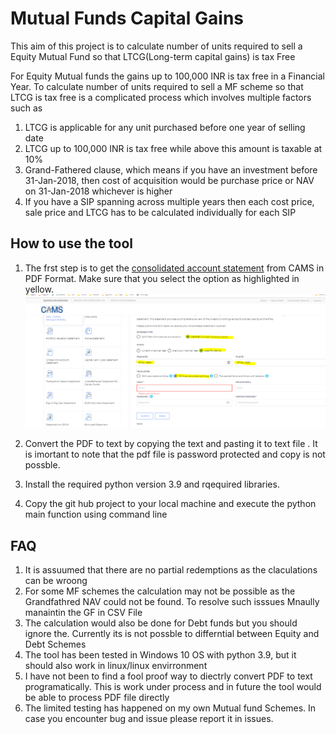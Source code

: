# Mutual Funds Capital Gains
This aim of this project is to calculate number of units required to sell a Equity Mutual Fund so that LTCG(Long-term capital gains) is tax Free

For Equity Mutual funds the gains up to 100,000 INR is tax free in a Financial Year. To calculate number of units required to sell a MF scheme so that LTCG is tax free is a complicated process which involves multiple factors such as
1. LTCG is applicable for any unit purchased before one year of selling date
2. LTCG up to 100,000 INR is tax free while above this amount is taxable at 10% 
3. Grand-Fathered clause, which means if you have an investment before 31-Jan-2018, then cost of acquisition would be  purchase price or NAV on 31-Jan-2018 whichever is higher
4. If you have a SIP spanning across multiple years then each cost price, sale price and LTCG has to be calculated individually for each SIP

## How to use the tool
1. The frst step is to get the [consolidated account statement](https://new.camsonline.com/Investors/Statements/Consolidated-Account-Statement) from CAMS in PDF Format. Make sure that you select the option as highlighted in yellow. ![screenshot](https://github.com/ajayrawatsap/mf_data/blob/master/data/assets/cams.PNG)

3. Convert the PDF to text by copying the text and pasting it to  text file . It is imortant to note that the pdf file is password protected and copy is not possble. 
4. Install the required python version 3.9 and rqequired libraries.
5. Copy the git hub project to your local machine and execute the python main function using command line


## FAQ
1. It is assuumed that there are no partial redemptions as the claculations can be wroong
2. For some MF schemes the calculation may not be possible as the Grandfathred NAV could not be found. To resolve such isssues Mnaully manaintin the GF in CSV File
3. The calculation would also be done for Debt funds but you should ignore the. Currently its is not possble to differntial between Equity and Debt Schemes
4. The tool has been tested in Windows 10 OS with python 3.9, but it should also work in linux/linux envirronment
5. I have not been to find a fool proof way to diectrly convert PDF to text programatically. This is work under process and in future the tool would be able to process PDF file directly
6. The limited testing has happened on my own Mutual fund Schemes. In case you encounter bug and issue please report it in issues.

